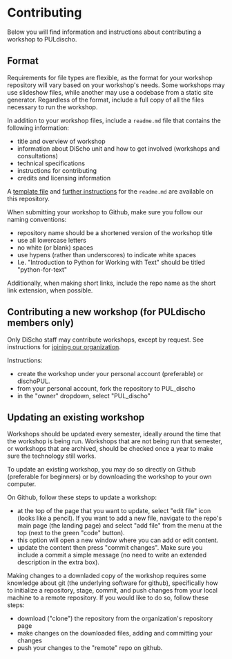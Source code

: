 # Contributing
Below you will find information and instructions about contributing a workshop to PULdischo. 

## Format
Requirements for file types are flexible, as the format for your workshop repository will vary based on your workshop's needs. Some workshops may use
slideshow files, while another may use a codebase from a static site generator. Regardless of the format, include a full copy of
all the files necessary to run the workshop. 

In addition to your workshop files, include a `readme.md` file that contains the following information:
- title and overview of workshop
- information about DiScho unit and how to get involved (workshops and consultations)
- technical specifications
- instructions for contributing
- credits and licensing information

A [template file](/readme_template.md) and [further instructions](/readme.md/) for the `readme.md` are available on this repository. 

When submitting your workshop to Github, make sure you follow our naming conventions:
- repository name should be a shortened version of the workshop title
- use all lowercase letters
- no white (or blank) spaces
- use hypens (rather than underscores) to indicate white spaces
- I.e. "Introduction to Python for Working with Text" should be titled "python-for-text"

Additionally, when making short links, include the repo name as the short link extension, when possible. 

## Contributing a new workshop (for PULdischo members only)
Only DiScho staff may contribute workshops, except by request. See instructions for [joining our organization](https://github.com/PULdischo/contribute?tab=readme-ov-file#join-our-organization-on-github). 

Instructions:
- create the workshop under your personal account (preferable) or dischoPUL. 
- from your personal account, fork the repository to PUL_discho
- in the "owner" dropdown, select "PUL_discho"

## Updating an existing workshop
Workshops should be updated every semester, ideally around the time that the workshop is being run. Workshops that are not being run that semester, or workshops that are archived, should be checked once a year to make sure the technology still works. 

To update an existing workshop, you may do so directly on Github (preferable for beginners) or by downloading the workshop to your own computer. 

On Github, follow these steps to update a workshop:
- at the top of the page that you want to update, select "edit file" icon (looks like a pencil). If you want to add a new file, navigate to the repo's main page (the landing page) and select "add file" from the menu at the top (next to the green "code" button).
- this option will open a new window where you can add or edit content.
- update the content then press "commit changes". Make sure you include a commit a simple message (no need to write an extended description in the extra box).

Making changes to a downladed copy of the workshop requires some knowledge about git (the underlying software for github), specifically how to initialize a repository, stage, commit, and push changes from your local machine to a remote repository. If you would like to do so, follow these steps:
- download ("clone") the repository from the organization's repository page
- make changes on the downloaded files, adding and committing your changes
- push your changes to the "remote" repo on github.


